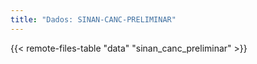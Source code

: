 ```yaml
---
title: "Dados: SINAN-CANC-PRELIMINAR"
---
```


{{< remote-files-table "data" "sinan_canc_preliminar" >}}
